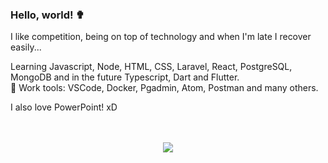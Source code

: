 ### Hello, world! ✟

I like competition, being on top of technology and when I'm late I recover easily...

Learning Javascript, Node, HTML, CSS, Laravel, React, PostgreSQL, MongoDB and in the future Typescript, Dart and Flutter.
<br>
🦯 Work tools: VSCode, Docker, Pgadmin, Atom, Postman and many others.

I also love PowerPoint! xD   
<br><br>
<p align = "center">
  <img src = "https://github-readme-stats.vercel.app/api?username=robsonshockwave&show_icons=true&theme=algolia&line_height=27">
</p>
